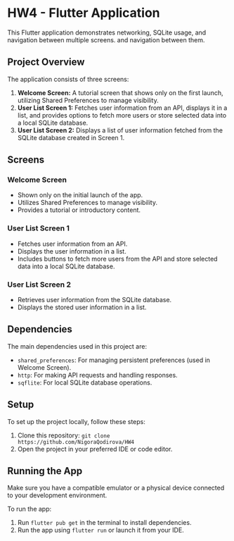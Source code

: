 # HW4 - Flutter Application

This Flutter application demonstrates networking, SQLite usage, and navigation between multiple screens.
 and navigation between them.

## Project Overview

The application consists of three screens:
1. **Welcome Screen:** A tutorial screen that shows only on the first launch, utilizing Shared Preferences to manage visibility.
2. **User List Screen 1:** Fetches user information from an API, displays it in a list, and provides options to fetch more users or store selected data into a local SQLite database.
3. **User List Screen 2:** Displays a list of user information fetched from the SQLite database created in Screen 1.

## Screens

### Welcome Screen
- Shown only on the initial launch of the app.
- Utilizes Shared Preferences to manage visibility.
- Provides a tutorial or introductory content.

### User List Screen 1
- Fetches user information from an API.
- Displays the user information in a list.
- Includes buttons to fetch more users from the API and store selected data into a local SQLite database.

### User List Screen 2
- Retrieves user information from the SQLite database.
- Displays the stored user information in a list.

## Dependencies

The main dependencies used in this project are:
- `shared_preferences`: For managing persistent preferences (used in Welcome Screen).
- `http`: For making API requests and handling responses.
- `sqflite`: For local SQLite database operations.

## Setup

To set up the project locally, follow these steps:
1. Clone this repository: `git clone https://github.com/NigoraQodirova/HW4`
2. Open the project in your preferred IDE or code editor.

## Running the App

Make sure you have a compatible emulator or a physical device connected to your development environment.

To run the app:
1. Run `flutter pub get` in the terminal to install dependencies.
2. Run the app using `flutter run` or launch it from your IDE.